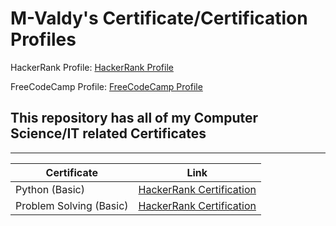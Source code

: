 # M-Valdy's Certificate/Certification Profiles
HackerRank Profile: [HackerRank Profile](https://www.hackerrank.com/profile/mevald620) 

FreeCodeCamp Profile: [FreeCodeCamp Profile](https://www.freecodecamp.org/M-Valdy)

## This repository has all of my Computer Science/IT related Certificates
---
| Certificate | Link |
| ------------- | ----- |
| Python (Basic) | [HackerRank Certification](https://www.hackerrank.com/certificates/617f681c0574) |
| Problem Solving (Basic) | [HackerRank Certification](https://www.hackerrank.com/certificates/99e8580f1b47) |
